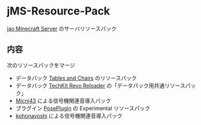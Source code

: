 # jMS-Resource-Pack

[jao Minecraft Server](https://jaoafa.com) のサーバリソースパック

## 内容

次のリソースパックをマージ

- データパック [Tables and Chairs](https://www.planetminecraft.com/data-pack/tables-and-chairs-v1-1-3-1-13-x/) のリソースパック
- データパック [TechKit Revo Reloader](https://chuzume.hatenablog.jp/entry/revo_reloader) の「データパック用共通リソースパック」
- [Micni43](https://twitter.com/Micni43) による信号機関連音導入パック
- プラグイン [PosePlugin](https://www.spigotmc.org/resources/poseplugin-choose-your-favorite-pose-1-15-2-1-16-5.76990/) の Experimental リソースパック
- [kohonayoshi](https://twitter.com/kohona_poke) による信号機関連音導入パック
